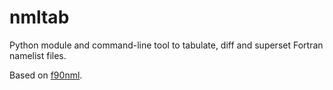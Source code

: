 # nmltab

Python module and command-line tool to tabulate, diff and superset Fortran namelist files.

Based on [f90nml](https://github.com/marshallward/f90nml).

